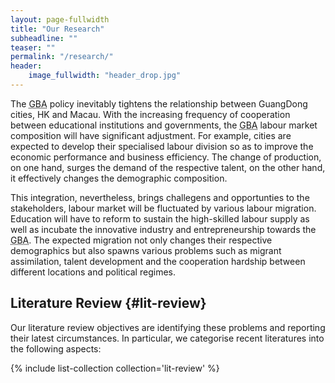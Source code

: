 ```yaml
---
layout: page-fullwidth
title: "Our Research"
subheadline: ""
teaser: ""
permalink: "/research/"
header:
    image_fullwidth: "header_drop.jpg"
---
```


The <abbr title="Guangdong Hong Kong Macau Greater Bay Area">GBA</abbr> policy inevitably tightens the relationship between GuangDong cities, HK and Macau. With the increasing frequency of cooperation between educational institutions and governments, the <abbr title="Guangdong Hong Kong Macau Greater Bay Area">GBA</abbr> labour market composition will have significant adjustment. For example, cities are expected to develop their specialised labour division so as to improve the economic performance and business efficiency. The change of production, on one hand, surges the demand of the respective talent, on the other hand, it effectively changes the demographic composition. 

This integration, nevertheless, brings challegens and opportunties to the stakeholders, labour market will be fluctuated by various labour migration. Education will have to reform to sustain the high-skilled labour supply as well as incubate the innovative industry and entrepreneurship towards the <abbr title="Guangdong Hong Kong Macau Greater Bay Area">GBA</abbr>. The expected migration not only changes their respective demographics but also spawns various problems such as migrant assimilation, talent development and the cooperation hardship between different locations and political regimes.

## Literature Review {#lit-review}
Our literature review objectives are identifying these problems and reporting their latest circumstances. In particular, we categorise recent literatures into the following aspects:

{% include list-collection collection='lit-review' %}

